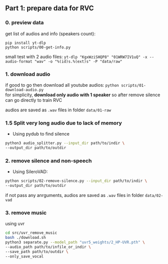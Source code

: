 ## Part 1: prepare data for RVC

### 0. preview data

get list of audios and info (speakers count):
```
pip install yt-dlp
python scripts/00-get-info.py
```
small test with 2 audio files: `yt-dlp "KgxWziSHQP8" "01WRW7IV1uQ" -x --audio-format "wav" -o "%(id)s.%(ext)s" -P "data/raw"`

### 1. download audio

if good to go then download all youtube audios: `python scripts/01-download-audio.py`<br />
for simplicity, **download only audio with 1 speaker** so after remove silence can go directly to train RVC

audios are saved as `.wav` files in folder `data/01-raw`

### 1.5 Split very long audio due to lack of memory

- Using pydub to find silence
```bash
python3 audio_splitter.py --input_dir path/to/indir \
--output_dir path/to/outdir

```

### 2. remove silence and non-speech

- Using SileroVAD:
```bash
python scripts/02-remove-silence.py --input_dir path/to/indir \
--output_dir path/to/outdir
```

if not pass any anrguments, audios are saved as `.wav` files in folder `data/02-vad`


### 3. remove music 

using uvr

```bash
cd src/uvr_remove_music
bash ./download.sh
python3 separate.py --model_path "uvr5_weights/2_HP-UVR.pth" \
--audio_path path/to/infile_or_indir \
--save_path path/to/outdir \
--only_save_vocal
```

